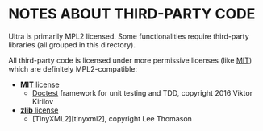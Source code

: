 # NOTES ABOUT THIRD-PARTY CODE

Ultra is primarily MPL2 licensed. Some functionalities require third-party libraries (all grouped in this directory).

All third-party code is licensed under more permissive licenses (like [MIT][mit]) which are definitely MPL2-compatible:

- [**MIT** license][mit]
  - [Doctest][doctest] framework for unit testing and TDD, copyright 2016 Viktor Kirilov
- [**zlib** license][zlib]
  - [TinyXML2][tinyxml2], copyright Lee Thomason


[doctest]: https://github.com/onqtam/doctest
[mit]: https://opensource.org/licenses/MIT
[zlib]: https://opensource.org/licenses/Zlib